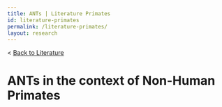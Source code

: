 ```yaml
---
title: ANTs | Literature Primates
id: literature-primates
permalink: /literature-primates/
layout: research
---
```

< <a href="/literature/">Back to Literature</a>

# ANTs in the context of Non-Human Primates
